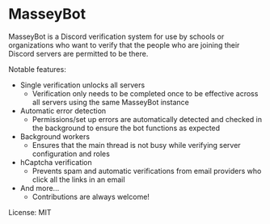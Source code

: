 # MasseyBot

MasseyBot is a Discord verification system for use by schools or organizations who want to verify that the people who are joining their Discord servers are permitted to be there.

Notable features:
- Single verification unlocks all servers
    - Verification only needs to be completed once to be effective across all servers using the same MasseyBot instance
- Automatic error detection
    - Permissions/set up errors are automatically detected and checked in the background to ensure the bot functions as expected
- Background workers
    - Ensures that the main thread is not busy while verifying server configuration and roles
- hCaptcha verification
    - Prevents spam and automatic verifications from email providers who click all the links in an email
- And more...
    - Contributions are always welcome!
  
License: MIT